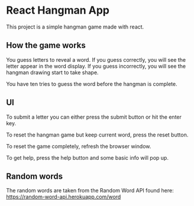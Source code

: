 # React Hangman App

This project is a simple hangman game made with react.

## How the game works

You guess letters to reveal a word. If you guess correctly, you will see the letter appear in the word display.
If you guess incorrectly, you will see the hangman drawing start to take shape.

You have ten tries to guess the word before the hangman is complete.

## UI

To submit a letter you can either press the submit button or hit the enter key.

To reset the hangman game but keep current word, press the reset button.

To reset the game completely, refresh the browser window.

To get help, press the help button and some basic info will pop up.

## Random words

The random words are taken from the Random Word API found here: https://random-word-api.herokuapp.com/word





